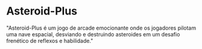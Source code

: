 # Asteroid-Plus
"Asteroid-Plus é um jogo de arcade emocionante onde os jogadores pilotam uma nave espacial, desviando e destruindo asteroides em um desafio frenético de reflexos e habilidade."
